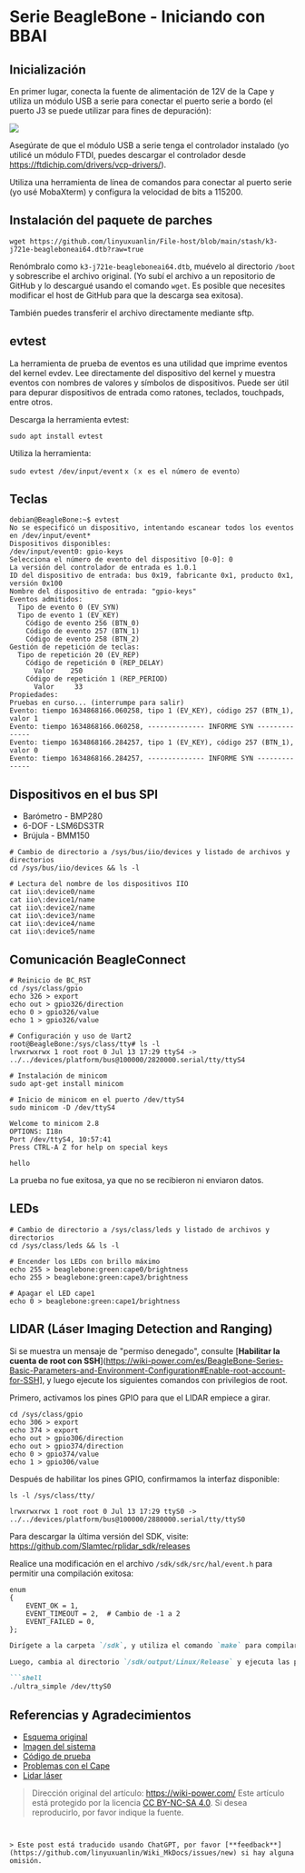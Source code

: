 # Serie BeagleBone - Iniciando con BBAI

## Inicialización

En primer lugar, conecta la fuente de alimentación de 12V de la Cape y utiliza un módulo USB a serie para conectar el puerto serie a bordo (el puerto J3 se puede utilizar para fines de depuración):

![](https://img.wiki-power.com/d/wiki-media/img/20211027164010.png)

Asegúrate de que el módulo USB a serie tenga el controlador instalado (yo utilicé un módulo FTDI, puedes descargar el controlador desde <https://ftdichip.com/drivers/vcp-drivers/>).

Utiliza una herramienta de línea de comandos para conectar al puerto serie (yo usé MobaXterm) y configura la velocidad de bits a 115200.

## Instalación del paquete de parches

```shell
wget https://github.com/linyuxuanlin/File-host/blob/main/stash/k3-j721e-beagleboneai64.dtb?raw=true
```

Renómbralo como `k3-j721e-beagleboneai64.dtb`, muévelo al directorio `/boot` y sobrescribe el archivo original. (Yo subí el archivo a un repositorio de GitHub y lo descargué usando el comando `wget`. Es posible que necesites modificar el host de GitHub para que la descarga sea exitosa).

También puedes transferir el archivo directamente mediante sftp.

## evtest

La herramienta de prueba de eventos es una utilidad que imprime eventos del kernel evdev. Lee directamente del dispositivo del kernel y muestra eventos con nombres de valores y símbolos de dispositivos. Puede ser útil para depurar dispositivos de entrada como ratones, teclados, touchpads, entre otros.

Descarga la herramienta evtest:

```shell
sudo apt install evtest
```

Utiliza la herramienta:

```shell
sudo evtest /dev/input/eventｘ（ｘ es el número de evento）
```

## Teclas

```shell
debian@BeagleBone:~$ evtest
No se especificó un dispositivo, intentando escanear todos los eventos en /dev/input/event*
Dispositivos disponibles:
/dev/input/event0: gpio-keys
Selecciona el número de evento del dispositivo [0-0]: 0
La versión del controlador de entrada es 1.0.1
ID del dispositivo de entrada: bus 0x19, fabricante 0x1, producto 0x1, versión 0x100
Nombre del dispositivo de entrada: "gpio-keys"
Eventos admitidos:
  Tipo de evento 0 (EV_SYN)
  Tipo de evento 1 (EV_KEY)
    Código de evento 256 (BTN_0)
    Código de evento 257 (BTN_1)
    Código de evento 258 (BTN_2)
Gestión de repetición de teclas:
  Tipo de repetición 20 (EV_REP)
    Código de repetición 0 (REP_DELAY)
      Valor    250
    Código de repetición 1 (REP_PERIOD)
      Valor     33
Propiedades:
Pruebas en curso... (interrumpe para salir)
Evento: tiempo 1634868166.060258, tipo 1 (EV_KEY), código 257 (BTN_1), valor 1
Evento: tiempo 1634868166.060258, -------------- INFORME SYN --------------
Evento: tiempo 1634868166.284257, tipo 1 (EV_KEY), código 257 (BTN_1), valor 0
Evento: tiempo 1634868166.284257, -------------- INFORME SYN --------------
```

## Dispositivos en el bus SPI

- Barómetro - BMP280
- 6-DOF - LSM6DS3TR
- Brújula - BMM150

```shell
# Cambio de directorio a /sys/bus/iio/devices y listado de archivos y directorios
cd /sys/bus/iio/devices && ls -l

# Lectura del nombre de los dispositivos IIO
cat iio\:device0/name
cat iio\:device1/name
cat iio\:device2/name
cat iio\:device3/name
cat iio\:device4/name
cat iio\:device5/name
```

## Comunicación BeagleConnect

```shell
# Reinicio de BC_RST
cd /sys/class/gpio
echo 326 > export
echo out > gpio326/direction
echo 0 > gpio326/value
echo 1 > gpio326/value

# Configuración y uso de Uart2
root@BeagleBone:/sys/class/tty# ls -l
lrwxrwxrwx 1 root root 0 Jul 13 17:29 ttyS4 -> ../../devices/platform/bus@100000/2820000.serial/tty/ttyS4

# Instalación de minicom
sudo apt-get install minicom

# Inicio de minicom en el puerto /dev/ttyS4
sudo minicom -D /dev/ttyS4

Welcome to minicom 2.8
OPTIONS: I18n
Port /dev/ttyS4, 10:57:41
Press CTRL-A Z for help on special keys

hello
```

La prueba no fue exitosa, ya que no se recibieron ni enviaron datos.

## LEDs

```shell
# Cambio de directorio a /sys/class/leds y listado de archivos y directorios
cd /sys/class/leds && ls -l

# Encender los LEDs con brillo máximo
echo 255 > beaglebone:green:cape0/brightness
echo 255 > beaglebone:green:cape3/brightness

# Apagar el LED cape1
echo 0 > beaglebone:green:cape1/brightness
```

## LIDAR (Láser Imaging Detection and Ranging)

Si se muestra un mensaje de "permiso denegado", consulte [**Habilitar la cuenta de root con SSH**](https://wiki-power.com/es/BeagleBone-Series-Basic-Parameters-and-Environment-Configuration#Enable-root-account-for-SSH], y luego ejecute los siguientes comandos con privilegios de root.

Primero, activamos los pines GPIO para que el LIDAR empiece a girar.

```shell
cd /sys/class/gpio
echo 306 > export
echo 374 > export
echo out > gpio306/direction
echo out > gpio374/direction
echo 0 > gpio374/value
echo 1 > gpio306/value
```

Después de habilitar los pines GPIO, confirmamos la interfaz disponible:

```shell
ls -l /sys/class/tty/

lrwxrwxrwx 1 root root 0 Jul 13 17:29 ttyS0 -> ../../devices/platform/bus@100000/2880000.serial/tty/ttyS0
```

Para descargar la última versión del SDK, visite: <https://github.com/Slamtec/rplidar_sdk/releases>

Realice una modificación en el archivo `/sdk/sdk/src/hal/event.h` para permitir una compilación exitosa:

```shell
enum
{
    EVENT_OK = 1,
    EVENT_TIMEOUT = 2,  # Cambio de -1 a 2
    EVENT_FAILED = 0,
};
```

```markdown
Dirígete a la carpeta `/sdk`, y utiliza el comando `make` para compilar. Los archivos generados se encontrarán en la carpeta `/sdk/output`.

Luego, cambia al directorio `/sdk/output/Linux/Release` y ejecuta las pruebas utilizando el siguiente comando:

```shell
./ultra_simple /dev/ttyS0
```

## Referencias y Agradecimientos

- [Esquema original](file:///C:/Users/Power/Projects/Internship_at_Seeed/Projects/Robotics_Cape_Rev2/Reference/BeagleBone%20AI%20TDA4VM_SCH_V1.0_210805.pdf)
- [Imagen del sistema](https://rcn-ee.net/rootfs/debian-arm64/)
- [Código de prueba](https://gitee.com/gary87m/notes_seeed/blob/master/BBAI_Robotics%20Cape.md)
- [Problemas con el Cape](https://docs.qq.com/sheet/DU1BBZnNORlJhRG5w)
- [Lidar láser](https://github.com/Slamtec/rplidar_sdk)

> Dirección original del artículo: <https://wiki-power.com/>
> Este artículo está protegido por la licencia [CC BY-NC-SA 4.0](https://creativecommons.org/licenses/by/4.0/deed.zh). Si desea reproducirlo, por favor indique la fuente.
```


> Este post está traducido usando ChatGPT, por favor [**feedback**](https://github.com/linyuxuanlin/Wiki_MkDocs/issues/new) si hay alguna omisión.